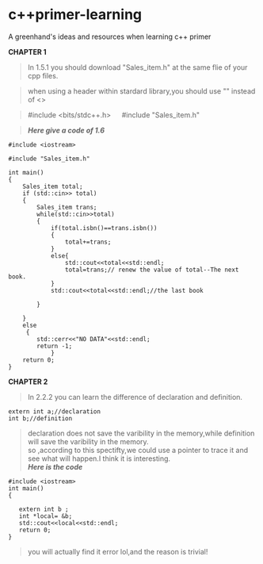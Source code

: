 # c++primer-learning 
A greenhand's ideas and resources when learning c++ primer<br>

**CHAPTER 1**<br>
>In 1.5.1 you should download  "Sales_item.h" at the same flie of your cpp files.<br>

>when using a header within stardard library,you should use "" instead of <><br>

>#include <bits/stdc++.h> &emsp; #include "Sales_item.h"<br>

>***Here give a code of 1.6***

```
#include <iostream>

#include "Sales_item.h"

int main()
{
    Sales_item total;
    if (std::cin>> total)
    {
        Sales_item trans;
        while(std::cin>>total)
        {
            if(total.isbn()==trans.isbn())
            {
                total+=trans;
            }
            else{
                std::cout<<total<<std::endl;
                total=trans;// renew the value of total--The next book.
            }
            std::cout<<total<<std::endl;//the last book 
   
        }
       
    }
    else 
     {
        std::cerr<<"NO DATA"<<std::endl;
        return -1;
            }
    return 0;
}
```
**CHAPTER 2**<br>
>In 2.2.2 you can learn the difference of declaration and definition.

```
extern int a;//declaration
int b;//definition
```

>declaration does not save the varibility in the memory,while definition will save the varibility in the memory.<br>
>so ,according to this spectifty,we could use a pointer to trace it and see what will happen.I think it is interesting.<br>
***Here is the code***<br>
```
#include <iostream>    
int main()    
{    
    
   extern int b ;    
   int *local= &b;    
   std::cout<<local<<std::endl;    
   return 0;    
}    
```
>you will actually find it error lol,and the reason is trivial!
